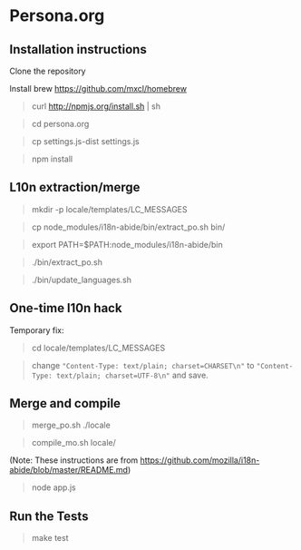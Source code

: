 # Persona.org

## Installation instructions

Clone the repository

Install brew https://github.com/mxcl/homebrew

> curl http://npmjs.org/install.sh | sh

> cd persona.org

> cp settings.js-dist settings.js

> npm install

## L10n extraction/merge

> mkdir -p locale/templates/LC_MESSAGES

> cp node_modules/i18n-abide/bin/extract_po.sh bin/

> export PATH=$PATH:node_modules/i18n-abide/bin

> ./bin/extract_po.sh

> ./bin/update_languages.sh

## One-time l10n hack

Temporary fix:

> cd locale/templates/LC_MESSAGES

> change `"Content-Type: text/plain; charset=CHARSET\n"` to `"Content-Type: text/plain; charset=UTF-8\n"` and save.

## Merge and compile

> merge_po.sh ./locale

> compile_mo.sh locale/

(Note: These instructions are from https://github.com/mozilla/i18n-abide/blob/master/README.md)

> node app.js

## Run the Tests

> make test